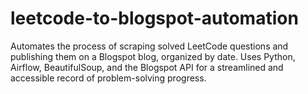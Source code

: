 # leetcode-to-blogspot-automation
Automates the process of scraping solved LeetCode questions and publishing them on a Blogspot blog, organized by date. Uses Python, Airflow, BeautifulSoup, and the Blogspot API for a streamlined and accessible record of problem-solving progress.
